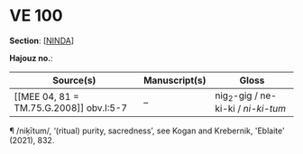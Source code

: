 # VE 100

**Section**: [[NINDA]]

**Hajouz no.**: 

|                Source(s)                 | Manuscript(s) |               Gloss               |
| ---------------------------------------- | ------------- | --------------------------------- |
| [[MEE 04, 81 =  TM.75.G.2008]] obv.I:5-7 | –             | nig<sub>2</sub>-gig / ne-ki-ki / *ni-ki-tum* |


¶ /niḳītum/, ‘(ritual) purity, sacredness’, see Kogan and Krebernik, 'Eblaite' (2021), 832.

[//begin]: # "Autogenerated link references for markdown compatibility"
[NINDA]: NINDA "NINDA"
[//end]: # "Autogenerated link references"